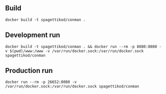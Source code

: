 ## Build
```
docker build -t spagettikod/conman .
```

## Development run
```
docker build -t spagettikod/conman . && docker run --rm -p 8080:8080 -v $(pwd)/www:/www -v /var/run/docker.sock:/var/run/docker.sock spagettikod/conman
```

## Production run
```
docker run --rm -p 26652:8080 -v /var/run/docker.sock:/var/run/docker.sock spagettikod/conman
```